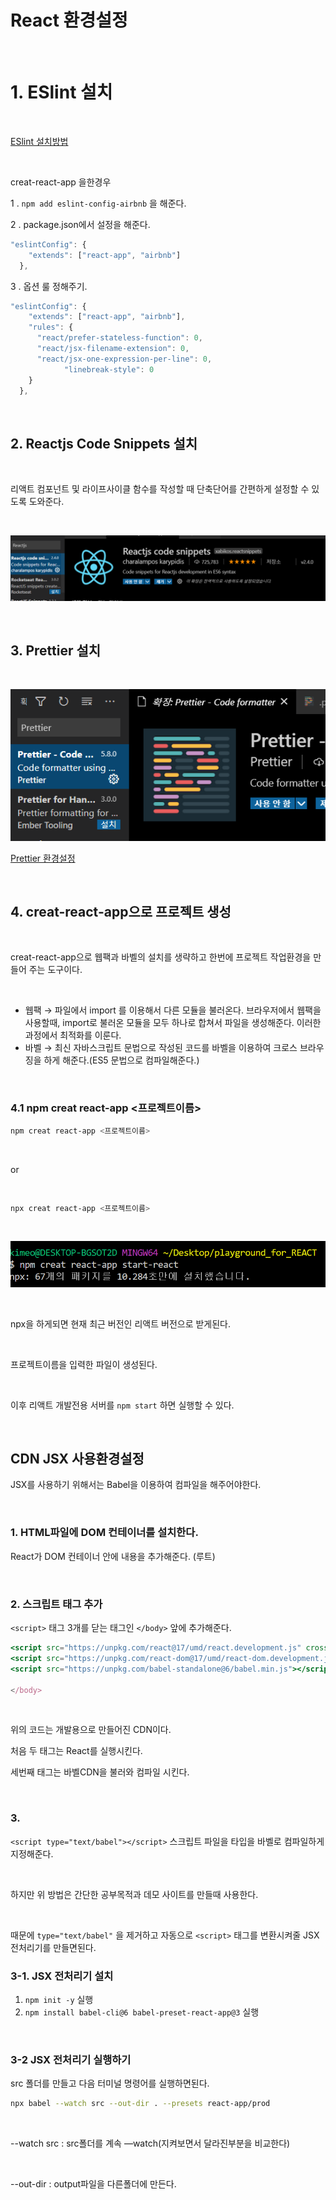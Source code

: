 # React 환경설정

<br>

# 1. ESlint 설치

<br>

[ESlint 설치방법](https://github.com/Alex-Eojin/-TIL/blob/master/GIt/eslint.md)

<br>

creat-react-app 을한경우 

1 . `npm add eslint-config-airbnb` 을 해준다.

2 . package.json에서 설정을 해준다.

```jsx
"eslintConfig": {
    "extends": ["react-app", "airbnb"]
  },
```

3 . 옵션 룰 정해주기.

```jsx
"eslintConfig": {
    "extends": ["react-app", "airbnb"],
    "rules": {
      "react/prefer-stateless-function": 0,
      "react/jsx-filename-extension": 0,
      "react/jsx-one-expression-per-line": 0,
			"linebreak-style": 0
    }
  },
```

<br>

## 2. Reactjs Code Snippets 설치

<br>

리액트 컴포넌트 및 라이프사이클 함수를 작성할 때 단축단어를 간편하게 설정할 수 있도록 도와준다.

<br>

![React 환경설정](../Images/React_환경설정/React_환경설정-1.png)

<br>

## 3. Prettier 설치

<br>

![React 환경설정](../Images/React_환경설정/React_환경설정-2.png)

[Prettier 환경설정](https://github.com/Alex-Eojin/-TIL/blob/master/Tool/prettier.md)

<br>

## 4. creat-react-app으로 프로젝트 생성

<br>

creat-react-app으로 웹팩과 바벨의 설치를 생략하고 한번에 프로젝트 작업환경을 만들어 주는 도구이다.

<br>

- 웹팩 → 파일에서 import 를 이용해서 다른 모듈을 불러온다. 브라우저에서 웹팩을 사용할때, import로 불러온 모듈을 모두 하나로 합쳐서 파일을 생성해준다. 이러한 과정에서 최적화를 이룬다.
- 바벨 → 최신 자바스크립트 문법으로 작성된 코드를 바벨을 이용하여 크로스 브라우징을 하게 해준다.(ES5 문법으로 컴파일해준다.)

<br>

### 4.1 npm creat react-app <프로젝트이름>

```bash
npm creat react-app <프로젝트이름>
```

<br>

or 

<br>

```bash
npx creat react-app <프로젝트이름>
```

<br>

![React 환경설정](../Images/React_환경설정/React_환경설정-3.png)

<br>

npx을 하게되면 현재 최근 버전인 리액트 버전으로 받게된다.

<br>

프로젝트이름을 입력한 파일이 생성된다.

<br>

이후 리액트 개발전용 서버를  `npm start` 하면 실행할 수 있다.

<br>

## CDN JSX 사용환경설정

JSX를 사용하기 위해서는 Babel을 이용하여 컴파일을 해주어야한다.

<br>

### 1. HTML파일에 DOM 컨테이너를 설치한다.

React가 DOM 컨테이너 안에 내용을 추가해준다. (루트)

<br>

### 2. 스크립트 태그 추가

`<script>` 태그 3개를 닫는 태그인 `</body>` 앞에 추가해준다.

```jsx
<script src="https://unpkg.com/react@17/umd/react.development.js" crossorigin></script>
<script src="https://unpkg.com/react-dom@17/umd/react-dom.development.js" crossorigin></script>
<script src="https://unpkg.com/babel-standalone@6/babel.min.js"></script>

</body>
```

<br>

위의 코드는 개발용으로 만들어진 CDN이다.

처음 두 태그는 React를 실행시킨다.

세번째 태그는 바벨CDN을 불러와 컴파일 시킨다.

<br>

### 3. <script type="text/babel"></script>

`<script type="text/babel"></script>` 스크립트 파일을 타입을 바벨로 컴파일하게 지정해준다.

<br>

하지만 위 방법은 간단한 공부목적과 데모 사이트를 만들때 사용한다.

<br>

때문에 `type="text/babel"` 을 제거하고 자동으로 `<script>` 태그를 변환시켜줄 JSX전처리기를 만들면된다.

### 3-1. JSX 전처리기 설치

1. `npm init -y` 실행
2. `npm install babel-cli@6 babel-preset-react-app@3` 실행

<br>

### 3-2 JSX 전처리기 실행하기

src 폴더를 만들고 다음 터미널 명령어를 실행하면된다.

```bash
npx babel --watch src --out-dir . --presets react-app/prod
```

<br>

--watch src : src폴더를 계속 —watch(지켜보면서 달라진부분을 비교한다)

<br>

--out-dir : output파일을 다른폴더에 만든다.